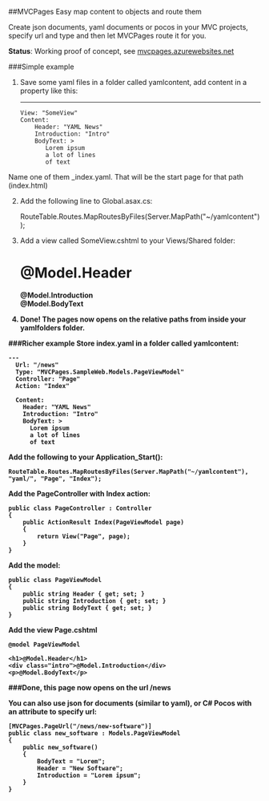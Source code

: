 ##MVCPages
Easy map content to objects and route them

Create json documents, yaml documents or pocos in your MVC projects, specify url and type and then let MVCPages route it for you.

**Status**: Working proof of concept, see [mvcpages.azurewebsites.net](http://mvcpages.azurewebsites.net/) 

###Simple example

1. Save some yaml files in a folder called yamlcontent, add content in a property like this:

    ---
	   View: "SomeView"
	   Content:
           Header: "YAML News"
		   Introduction: "Intro"
		   BodyText: >
		      Lorem ipsum
		      a lot of lines
		      of text

Name one of them _index.yaml. That will be the start page for that path (index.html)

2. Add the following line to Global.asax.cs:

	RouteTable.Routes.MapRoutesByFiles(Server.MapPath("~/yamlcontent"));

3. Add a view called SomeView.cshtml to your Views/Shared folder:

	<h1>@Model.Header</h1>
	<div><strong>@Model.Introduction</strong</div>
	<div>@Model.BodyText</div>

4. Done! The pages now opens on the relative paths from inside your yamlfolders folder.

###Richer example
Store index.yaml in a folder called yamlcontent:

	---
	  Url: "/news"
	  Type: "MVCPages.SampleWeb.Models.PageViewModel"
      Controller: "Page"
	  Action: "Index"
	  
	  Content:
		Header: "YAML News"
		Introduction: "Intro"
		BodyText: >
		  Lorem ipsum
		  a lot of lines
		  of text

Add the following to your Application_Start():

	RouteTable.Routes.MapRoutesByFiles(Server.MapPath("~/yamlcontent"), "yaml/", "Page", "Index");
	
Add the PageController with Index action:

    public class PageController : Controller
    {
        public ActionResult Index(PageViewModel page)
        {
            return View("Page", page);
        }
    }

Add the model:

    public class PageViewModel
    {
        public string Header { get; set; }
        public string Introduction { get; set; }
        public string BodyText { get; set; }
    }

Add the view Page.cshtml

	@model PageViewModel
	
	<h1>@Model.Header</h1>
	<div class="intro">@Model.Introduction</div>
	<p>@Model.BodyText</p>
	
###Done, this page now opens on the url /news

You can also use json for documents (similar to yaml), or C# Pocos with an attribute to specify url:

    [MVCPages.PageUrl("/news/new-software")]
    public class new_software : Models.PageViewModel
    {
        public new_software()
        {
            BodyText = "Lorem";
            Header = "New Software";
            Introduction = "Lorem ipsum";
        }
    }